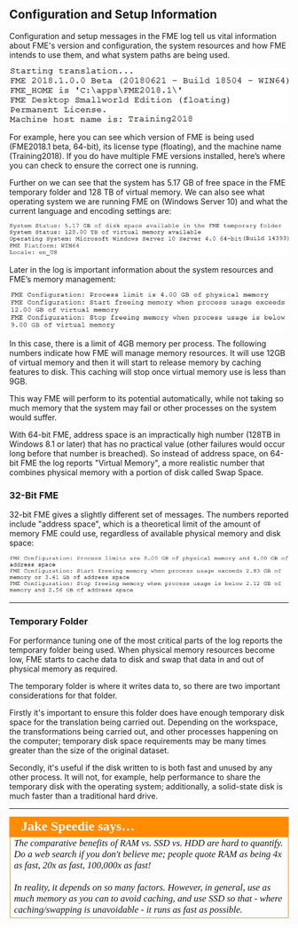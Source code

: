 ## Configuration and Setup Information ##

Configuration and setup messages in the FME log tell us vital information about FME's version and configuration, the system resources and how FME intends to use them, and what system paths are being used.

![](./Images/Img2.004.LogConfigSection.png)

For example, here you can see which version of FME is being used (FME2018.1 beta, 64-bit), its license type (floating), and the machine name (Training2018). If you do have multiple FME versions installed, here’s where you can check to ensure the correct one is running.

Further on we can see that the system has 5.17 GB of free space in the FME temporary folder and 128 TB of virtual memory. We can also see what operating system we are running FME on (Windows Server 10) and what the current language and encoding settings are:

![](./Images/Img2.005.LogConfigSection2.png)

Later in the log is important information about the system resources and FME’s memory management:

![](./Images/Img2.006.LogConfigSection3.png)

In this case, there is a limit of 4GB memory per process. The following numbers indicate how FME will manage memory resources. It will use 12GB of virtual memory and then it will start to release memory by caching features to disk. This caching will stop once virtual memory use is less than 9GB. 

This way FME will perform to its potential automatically, while not taking so much memory that the system may fail or other processes on the system would suffer.

With 64-bit FME, address space is an impractically high number (128TB in Windows 8.1 or later) that has no practical value (other failures would occur long before that number is breached). So instead of address space, on 64-bit FME the log reports "Virtual Memory", a more realistic number that combines physical memory with a portion of disk called Swap Space.


### 32-Bit FME ###

32-bit FME gives a slightly different set of messages. The numbers reported include "address space", which is a theoretical limit of the amount of memory FME could use, regardless of available physical memory and disk space: 

![](./Images/Img2.007.LogConfigSection3-32bit.png)

---

### Temporary Folder ###

For performance tuning one of the most critical parts of the log reports the temporary folder being used. When physical memory resources become low, FME starts to cache data to disk and swap that data in and out of physical memory as required.

The temporary folder is where it writes data to, so there are two important considerations for that folder.

Firstly it's important to ensure this folder does have enough temporary disk space for the translation being carried out. Depending on the workspace, the transformations being carried out, and other processes happening on the computer; temporary disk space requirements may be many times greater than the size of the original dataset.

Secondly, it's useful if the disk written to is both fast and unused by any other process. It will not, for example, help performance to share the temporary disk with the operating system; additionally, a solid-state disk is much faster than a traditional hard drive.

---

<!--Person X Says Section-->
<!--Jake Speedie is the representative for this chapter-->

<table style="border-spacing: 0px">
<tr>
<td style="vertical-align:middle;background-color:darkorange;border: 2px solid darkorange">
<i class="fa fa-quote-left fa-lg fa-pull-left fa-fw" style="color:white;padding-right: 12px;vertical-align:text-top"></i>
<span style="color:white;font-size:x-large;font-weight: bold;font-family:serif">Jake Speedie says…</span>
</td>
</tr>

<tr>
<td style="border: 1px solid darkorange">
<span style="font-family:serif; font-style:italic; font-size:larger">
The comparative benefits of RAM vs. SSD vs. HDD are hard to quantify. Do a web search if you don't believe me; people quote RAM as being 4x as fast, 20x as fast, 100,000x as fast! 
<br><br>In reality, it depends on so many factors. However, in general, use as much memory as you can to avoid caching, and use SSD so that - where caching/swapping is unavoidable - it runs as fast as possible.
</span>
</td>
</tr>
</table>